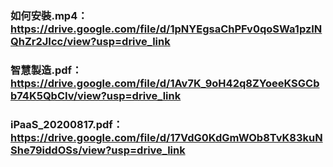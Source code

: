 
### 如何安裝.mp4：https://drive.google.com/file/d/1pNYEgsaChPFv0qoSWa1pzINQhZr2JIcc/view?usp=drive_link

### 智慧製造.pdf：https://drive.google.com/file/d/1Av7K_9oH42q8ZYoeeKSGCbb74K5QbCIv/view?usp=drive_link

### iPaaS_20200817.pdf：https://drive.google.com/file/d/17VdG0KdGmWOb8TvK83kuNShe79iddOSs/view?usp=drive_link
